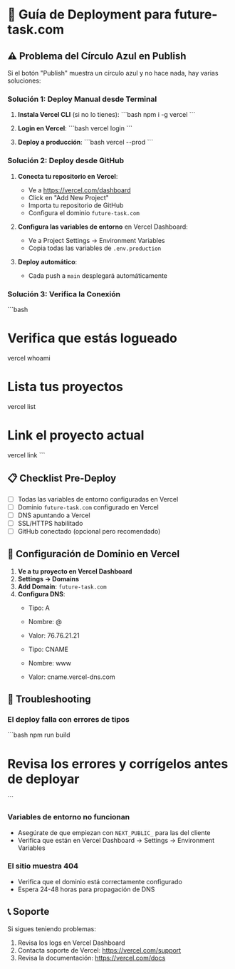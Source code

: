 # 🚀 Guía de Deployment para future-task.com

## ⚠️ Problema del Círculo Azul en Publish

Si el botón "Publish" muestra un círculo azul y no hace nada, hay varias soluciones:

### Solución 1: Deploy Manual desde Terminal

1. **Instala Vercel CLI** (si no lo tienes):
\`\`\`bash
npm i -g vercel
\`\`\`

2. **Login en Vercel**:
\`\`\`bash
vercel login
\`\`\`

3. **Deploy a producción**:
\`\`\`bash
vercel --prod
\`\`\`

### Solución 2: Deploy desde GitHub

1. **Conecta tu repositorio en Vercel**:
   - Ve a https://vercel.com/dashboard
   - Click en "Add New Project"
   - Importa tu repositorio de GitHub
   - Configura el dominio `future-task.com`

2. **Configura las variables de entorno** en Vercel Dashboard:
   - Ve a Project Settings → Environment Variables
   - Copia todas las variables de `.env.production`

3. **Deploy automático**:
   - Cada push a `main` desplegará automáticamente

### Solución 3: Verifica la Conexión

\`\`\`bash
# Verifica que estás logueado
vercel whoami

# Lista tus proyectos
vercel list

# Link el proyecto actual
vercel link
\`\`\`

## 📋 Checklist Pre-Deploy

- [ ] Todas las variables de entorno configuradas en Vercel
- [ ] Dominio `future-task.com` configurado en Vercel
- [ ] DNS apuntando a Vercel
- [ ] SSL/HTTPS habilitado
- [ ] GitHub conectado (opcional pero recomendado)

## 🔧 Configuración de Dominio en Vercel

1. **Ve a tu proyecto en Vercel Dashboard**
2. **Settings → Domains**
3. **Add Domain**: `future-task.com`
4. **Configura DNS**:
   - Tipo: A
   - Nombre: @
   - Valor: 76.76.21.21

   - Tipo: CNAME
   - Nombre: www
   - Valor: cname.vercel-dns.com

## 🐛 Troubleshooting

### El deploy falla con errores de tipos
\`\`\`bash
npm run build
# Revisa los errores y corrígelos antes de deployar
\`\`\`

### Variables de entorno no funcionan
- Asegúrate de que empiezan con `NEXT_PUBLIC_` para las del cliente
- Verifica que están en Vercel Dashboard → Settings → Environment Variables

### El sitio muestra 404
- Verifica que el dominio está correctamente configurado
- Espera 24-48 horas para propagación de DNS

## 📞 Soporte

Si sigues teniendo problemas:
1. Revisa los logs en Vercel Dashboard
2. Contacta soporte de Vercel: https://vercel.com/support
3. Revisa la documentación: https://vercel.com/docs
